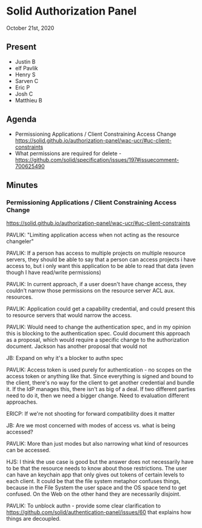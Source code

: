 # Solid Authorization Panel
October 21st, 2020

## Present

- Justin B
- elf Pavlik
- Henry S
- Sarven C
- Eric P
- Josh C
- Matthieu B

## Agenda

- Permissioning Applications / Client Constraining Access Change https://solid.github.io/authorization-panel/wac-ucr/#uc-client-constraints
- What permissions are required for delete - https://github.com/solid/specification/issues/197#issuecomment-700625490

## Minutes

### Permissioning Applications / Client Constraining Access Change

https://solid.github.io/authorization-panel/wac-ucr/#uc-client-constraints


PAVLIK: "Limiting application access when not acting as the resource changeler"

PAVLIK: If a person has access to multiple projects on multiple resource servers, they should be able to say that a person can access projects i have access to, but i only want this application to be able to read that data (even though I have read/write permissions)

PAVLIK: In current approach, if a user doesn't have change access, they couldn't narrow those permissions on the resource server ACL aux. resources.

PAVLIK: Application could get a capability credential, and could present this to resource servers that would narrow the access.

PAVLIK: Would need to change the authentication spec, and in my opinion this is blocking to the authentication spec. Could document this approach as a proposal, which would require a specific change to the authorization document. Jackson has another proposal that would not 

JB: Expand on why it's a blocker to authn spec

PAVLIK: Access token is used purely for authentication - no scopes on the access token or anything like that. Since everything is signed and bound to the client, there's no way for the client to get another credential and bundle it. If the IdP manages this, there isn't as big of a deal. If two different parties need to do it, then we need a bigger change. Need to evaluation different approaches.

ERICP: If we're not shooting for forward compatibility does it matter

JB: Are we most concerned with modes of access vs. what is being accessed?

PAVLIK: More than just modes but also narrowing what kind of resources can be accessed.

HJS: I think the use case is good but the answer does not necessarily have to be that the resource
needs to know about those restrictions. The user can have an keychain app that only gives out tokens
of certain levels to each client. It could be that the file system metaphor confuses things, because in the File System the user space and the OS space tend to get confused. On the Web on the other hand they are necessarily disjoint.

PAVLIK: To unblock authn - provide some clear clarification to https://github.com/solid/authentication-panel/issues/60 that explains how things are decoupled.






